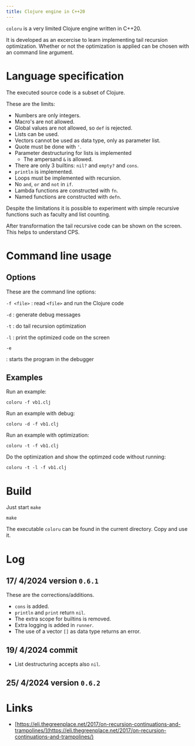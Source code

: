 ```yaml
---
title: Clojure engine in C++20
---
```



`coloru` is a very limited Clojure engine written in C++20.

It is developed as an excercise to learn implementing tail recursion optimization.
Whether or not the optimization is applied can be chosen with an command line argument.

# Language specification

The executed source code is a subset of Clojure.

These are the limits:

* Numbers are only integers.
* Macro's are not allowed.
* Global values are not allowed, so `def` is rejected.
* Lists can be used.
* Vectors cannot be used as data type, only as parameter list.
* Quote must be done with `'`.
* Parameter destructuring for lists is implemented
    * The ampersand `&` is allowed.
* There are only 3 builtins: `nil?` and `empty?` and `cons`.
* `println` is implemented.
* Loops must be implemented with recursion.
* No `and`, `or` and `not` in `if`.
* Lambda functions are constructed with `fn`.
* Named functions are constructed with `defn`.

Despite the limitations it is possible to experiment with simple
recursive functions such as faculty and list counting.

After transformation the tail recursive code can be shown on the screen.
This helps to understand CPS.

# Command line usage

## Options

These are the command line options:

`-f <file>`
: read `<file>` and run the Clojure code

`-d`
: generate debug messages

`-t`
: do tail recursion optimization

`-l`
: print the optimized code on the screen

`-e`

: starts the program in the debugger

## Examples

Run an example:

~~~~
coloru -f vb1.clj
~~~~

Run an example with debug:

~~~~
coloru -d -f vb1.clj
~~~~

Run an example with optimization:

~~~~
coloru -t -f vb1.clj
~~~~

Do the optimization and show the optimzed code without running:

~~~~
coloru -t -l -f vb1.clj
~~~~

# Build

Just start `make`

~~~~
make
~~~~

The executable `coloru` can be found in the current directory.
Copy and use it. 

# Log

## 17/ 4/2024 version `0.6.1`

These are the corrections/additions.

* `cons` is added.
* `println` and `print` return `nil`.
* The extra scope for builtins is removed.
* Extra logging is added in `runner`.
* The use of a vector `[]` as data type returns an error.

## 19/ 4/2024 commit

* List destructuring accepts also `nil`.

## 25/ 4/2024 version `0.6.2`

# Links

* [https://eli.thegreenplace.net/2017/on-recursion-continuations-and-trampolines/](https://eli.thegreenplace.net/2017/on-recursion-continuations-and-trampolines/)

